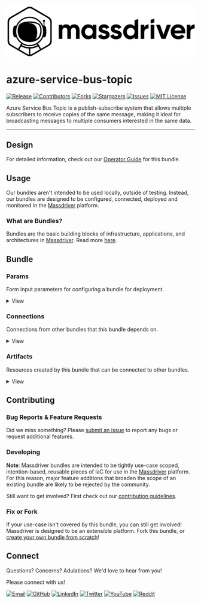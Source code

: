 [![Massdriver][logo]][website]

# azure-service-bus-topic

[![Release][release_shield]][release_url]
[![Contributors][contributors_shield]][contributors_url]
[![Forks][forks_shield]][forks_url]
[![Stargazers][stars_shield]][stars_url]
[![Issues][issues_shield]][issues_url]
[![MIT License][license_shield]][license_url]


Azure Service Bus Topic is a publish-subscribe system that allows multiple subscribers to receive copies of the same message, making it ideal for broadcasting messages to multiple consumers interested in the same data.


---

## Design

For detailed information, check out our [Operator Guide](operator.md) for this bundle.

## Usage

Our bundles aren't intended to be used locally, outside of testing. Instead, our bundles are designed to be configured, connected, deployed and monitored in the [Massdriver][website] platform.

### What are Bundles?

Bundles are the basic building blocks of infrastructure, applications, and architectures in [Massdriver][website]. Read more [here](https://docs.massdriver.cloud/concepts/bundles).

## Bundle

### Params

Form input parameters for configuring a bundle for deployment.

<details>
<summary>View</summary>

<!-- PARAMS:START -->
## Properties

- **`monitoring`** *(object)*
  - **`mode`** *(string)*: Enable and customize Function App metric alarms. Default: `AUTOMATED`.
    - **One of**
      - Automated
      - Custom
      - Disabled
- **`service`** *(object)*: Configure the Service Bus Namespace.
  - **`region`** *(string)*: Select the Azure region you'd like to provision your Azure Service Bus in. **Cannot be changed after the resource is created.**.
  - **`sku`** *(string)*: Select your desired SKU tier for the Service Bus Namespace. **Cannot be changed after the resource is created.**. Must be one of: `['Standard', 'Premium']`. Default: `Standard`.
- **`subscription`** *(object)*: Configure the Service Bus Subscription.
  - **`batched_operations`** *(boolean)*: Enable support for batched operations for the Service Bus Subscription. Default: `False`.
  - **`max_delivery_count`** *(integer)*: The number if maximum deliveries, ranging 1-2000. Minimum: `1`. Maximum: `2000`. Default: `10`.
  - **`session`** *(boolean)*: Service bus sessions allow ordered handling of unbounded sequences of related messages. **Cannot be changed after the resource is created.**. Default: `False`.
- **`topic`** *(object)*: Configure the Service Bus Topic.
  - **`batched_operations`** *(boolean)*: Enable server-side batched operations for the Service Bus Topic. Default: `True`.
  - **`duplicate_detection`** *(boolean)*: Enable duplicate detection for the Service Bus Topic. **Cannot be changed after the resource is created.**. Default: `False`.
  - **`express`** *(boolean)*: Enable express entities to hold messages in memory temporarily before writing them to persistent storage. Default: `False`.
  - **`support_ordering`** *(boolean)*: Enable ordering support for the Service Bus Topic. Default: `False`.
## Examples

  ```json
  {
      "__name": "Development",
      "service": {
          "sku": "Standard"
      }
  }
  ```

  ```json
  {
      "__name": "Production",
      "service": {
          "sku": "Premium"
      }
  }
  ```

<!-- PARAMS:END -->

</details>

### Connections

Connections from other bundles that this bundle depends on.

<details>
<summary>View</summary>

<!-- CONNECTIONS:START -->
## Properties

- **`azure_service_principal`** *(object)*: . Cannot contain additional properties.
  - **`data`** *(object)*
    - **`client_id`** *(string)*: A valid UUID field.

      Examples:
      ```json
      "123xyz99-ab34-56cd-e7f8-456abc1q2w3e"
      ```

    - **`client_secret`** *(string)*
    - **`subscription_id`** *(string)*: A valid UUID field.

      Examples:
      ```json
      "123xyz99-ab34-56cd-e7f8-456abc1q2w3e"
      ```

    - **`tenant_id`** *(string)*: A valid UUID field.

      Examples:
      ```json
      "123xyz99-ab34-56cd-e7f8-456abc1q2w3e"
      ```

  - **`specs`** *(object)*
<!-- CONNECTIONS:END -->

</details>

### Artifacts

Resources created by this bundle that can be connected to other bundles.

<details>
<summary>View</summary>

<!-- ARTIFACTS:START -->
## Properties

- **`azure_service_bus_topic`** *(object)*: . Cannot contain additional properties.
  - **`data`** *(object)*
    - **`infrastructure`** *(object)*
      - **`ari`** *(string)*: Azure Resource ID.

        Examples:
        ```json
        "/subscriptions/12345678-1234-1234-abcd-1234567890ab/resourceGroups/resource-group-name/providers/Microsoft.Network/virtualNetworks/network-name"
        ```

      - **`endpoint`** *(string)*: Azure Service Bus endpoint and port. Cannot contain additional properties.

        Examples:
        ```json
        "https://local-dev-queues-0001.servicebus.windows.net:443/"
        ```

        ```json
        "sb://local-dev-queues-0001.servicebus.windows.net"
        ```

    - **`security`** *(object)*: Azure Security Configuration. Cannot contain additional properties.
      - **`iam`** *(object)*: IAM Roles And Scopes. Cannot contain additional properties.
        - **`^[a-z]+[a-z_]*[a-z]$`** *(object)*
          - **`role`**: Azure Role.

            Examples:
            ```json
            "Storage Blob Data Reader"
            ```

          - **`scope`** *(string)*: Azure IAM Scope.
  - **`specs`** *(object)*
    - **`azure`** *(object)*: .
      - **`region`** *(string)*: Select the Azure region you'd like to provision your resources in.
<!-- ARTIFACTS:END -->

</details>

## Contributing

<!-- CONTRIBUTING:START -->

### Bug Reports & Feature Requests

Did we miss something? Please [submit an issue](https://github.com/massdriver-cloud/azure-service-bus-topic/issues) to report any bugs or request additional features.

### Developing

**Note**: Massdriver bundles are intended to be tightly use-case scoped, intention-based, reusable pieces of IaC for use in the [Massdriver][website] platform. For this reason, major feature additions that broaden the scope of an existing bundle are likely to be rejected by the community.

Still want to get involved? First check out our [contribution guidelines](https://docs.massdriver.cloud/bundles/contributing).

### Fix or Fork

If your use-case isn't covered by this bundle, you can still get involved! Massdriver is designed to be an extensible platform. Fork this bundle, or [create your own bundle from scratch](https://docs.massdriver.cloud/bundles/development)!

<!-- CONTRIBUTING:END -->

## Connect

<!-- CONNECT:START -->

Questions? Concerns? Adulations? We'd love to hear from you!

Please connect with us!

[![Email][email_shield]][email_url]
[![GitHub][github_shield]][github_url]
[![LinkedIn][linkedin_shield]][linkedin_url]
[![Twitter][twitter_shield]][twitter_url]
[![YouTube][youtube_shield]][youtube_url]
[![Reddit][reddit_shield]][reddit_url]

<!-- markdownlint-disable -->

[logo]: https://raw.githubusercontent.com/massdriver-cloud/docs/main/static/img/logo-with-logotype-horizontal-400x110.svg
[docs]: https://docs.massdriver.cloud/?utm_source=github&utm_medium=readme&utm_campaign=azure-service-bus-topic&utm_content=docs
[website]: https://www.massdriver.cloud/?utm_source=github&utm_medium=readme&utm_campaign=azure-service-bus-topic&utm_content=website
[github]: https://github.com/massdriver-cloud?utm_source=github&utm_medium=readme&utm_campaign=azure-service-bus-topic&utm_content=github
[slack]: https://massdriverworkspace.slack.com/?utm_source=github&utm_medium=readme&utm_campaign=azure-service-bus-topic&utm_content=slack
[linkedin]: https://www.linkedin.com/company/massdriver/?utm_source=github&utm_medium=readme&utm_campaign=azure-service-bus-topic&utm_content=linkedin



[contributors_shield]: https://img.shields.io/github/contributors/massdriver-cloud/azure-service-bus-topic.svg?style=for-the-badge
[contributors_url]: https://github.com/massdriver-cloud/azure-service-bus-topic/graphs/contributors
[forks_shield]: https://img.shields.io/github/forks/massdriver-cloud/azure-service-bus-topic.svg?style=for-the-badge
[forks_url]: https://github.com/massdriver-cloud/azure-service-bus-topic/network/members
[stars_shield]: https://img.shields.io/github/stars/massdriver-cloud/azure-service-bus-topic.svg?style=for-the-badge
[stars_url]: https://github.com/massdriver-cloud/azure-service-bus-topic/stargazers
[issues_shield]: https://img.shields.io/github/issues/massdriver-cloud/azure-service-bus-topic.svg?style=for-the-badge
[issues_url]: https://github.com/massdriver-cloud/azure-service-bus-topic/issues
[release_url]: https://github.com/massdriver-cloud/azure-service-bus-topic/releases/latest
[release_shield]: https://img.shields.io/github/release/massdriver-cloud/azure-service-bus-topic.svg?style=for-the-badge
[license_shield]: https://img.shields.io/github/license/massdriver-cloud/azure-service-bus-topic.svg?style=for-the-badge
[license_url]: https://github.com/massdriver-cloud/azure-service-bus-topic/blob/main/LICENSE


[email_url]: mailto:support@massdriver.cloud
[email_shield]: https://img.shields.io/badge/email-Massdriver-black.svg?style=for-the-badge&logo=mail.ru&color=000000
[github_url]: mailto:support@massdriver.cloud
[github_shield]: https://img.shields.io/badge/follow-Github-black.svg?style=for-the-badge&logo=github&color=181717
[linkedin_url]: https://linkedin.com/in/massdriver-cloud
[linkedin_shield]: https://img.shields.io/badge/follow-LinkedIn-black.svg?style=for-the-badge&logo=linkedin&color=0A66C2
[twitter_url]: https://twitter.com/massdriver?utm_source=github&utm_medium=readme&utm_campaign=azure-service-bus-topic&utm_content=twitter
[twitter_shield]: https://img.shields.io/badge/follow-Twitter-black.svg?style=for-the-badge&logo=twitter&color=1DA1F2
[discourse_url]: https://community.massdriver.cloud?utm_source=github&utm_medium=readme&utm_campaign=azure-service-bus-topic&utm_content=discourse
[discourse_shield]: https://img.shields.io/badge/join-Discourse-black.svg?style=for-the-badge&logo=discourse&color=000000
[youtube_url]: https://www.youtube.com/channel/UCfj8P7MJcdlem2DJpvymtaQ
[youtube_shield]: https://img.shields.io/badge/subscribe-Youtube-black.svg?style=for-the-badge&logo=youtube&color=FF0000
[reddit_url]: https://www.reddit.com/r/massdriver
[reddit_shield]: https://img.shields.io/badge/subscribe-Reddit-black.svg?style=for-the-badge&logo=reddit&color=FF4500

<!-- markdownlint-restore -->

<!-- CONNECT:END -->
